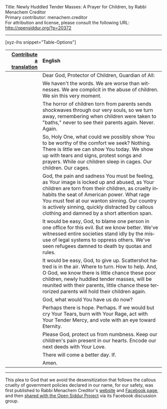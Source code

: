 <html>
<head></head>
<body>
Title: Newly Huddled Tender Masses: A Prayer for Children, by Rabbi Menachem Creditor<br />
Primary contributor: menachem.creditor<br />
For attribution and license, please consult the following URL: <a href="http://opensiddur.org/?p=20372">http://opensiddur.org/?p=20372</a>
<p />
<hr />

[xyz-ihs snippet="Table-Options"]<table style="margin-left: auto; margin-right: auto;" class="draggable">
<thead><tr><th id="x" style="text-align: right;"><a href="/contributing/upload/">Contribute a translation</a></th><th style="text-align: left;">English</th></tr></thead>
<tbody>
<tr><td style="vertical-align:top;">
<div class="liturgy" lang="he">

</span></div></td>
 
<td style="vertical-align:top;">
<div class="english" lang="en">
Dear God, Protector of Children,
Guardian of All:
</div></td></tr>


<tr><td style="vertical-align:top;">
<div class="liturgy" lang="he">

</span></div></td>
 
<td style="vertical-align:top;">
<div class="english" lang="en">
We haven't the words.
We are worse than witnesses.
We are complicit in the abuse of children.
We sin this very moment.
</div></td></tr>


<tr><td style="vertical-align:top;">
<div class="liturgy" lang="he">

</span></div></td>
 
<td style="vertical-align:top;">
<div class="english" lang="en">
The horror of children torn from parents sends shockwaves through our very souls, so we turn away, remembering when children were taken to "baths," never to see their parents again. Never. Again.
</div></td></tr>


<tr><td style="vertical-align:top;">
<div class="liturgy" lang="he">

</span></div></td>
 
<td style="vertical-align:top;">
<div class="english" lang="en">
So, Holy One, what could we possibly show You to be worthy of the comfort we seek? Nothing. There is little we can show You today. We show up with tears and signs, protest songs and prayers. While our children sleep in cages. Our children. Our cages.
</div></td></tr>


<tr><td style="vertical-align:top;">
<div class="liturgy" lang="he">

</span></div></td>
 
<td style="vertical-align:top;">
<div class="english" lang="en">
God, the pain and sadness You must be feeling, as Your image is locked up and abused, as Your children are torn from their children, as cruelty inhabits the seat of American power. What rage You must feel at our wanton sinning. Our country is actively sinning, quickly distracted by callous clothing and damned by a short attention span.
</div></td></tr>


<tr><td style="vertical-align:top;">
<div class="liturgy" lang="he">

</span></div></td>
 
<td style="vertical-align:top;">
<div class="english" lang="en">
It would be easy, God, to blame one person in one office for this evil. But we know better. We've witnessed entire societies stand idly by the misuse of legal systems to oppress others. We've seen refugees damned to death by quotas and rules.
</div></td></tr>


<tr><td style="vertical-align:top;">
<div class="liturgy" lang="he">

</span></div></td>
 
<td style="vertical-align:top;">
<div class="english" lang="en">
It would be easy, God, to give up. Scattershot hatred is in the air. Where to turn. How to help. And, O God, we know there is little chance these poor children, newly huddled tender masses, will be reunited with their parents, little chance these terrorized parents will hold their children again.
</div></td></tr>


<tr><td style="vertical-align:top;">
<div class="liturgy" lang="he">

</span></div></td>
 
<td style="vertical-align:top;">
<div class="english" lang="en">
God, what would You have us do now?
</div></td></tr>


<tr><td style="vertical-align:top;">
<div class="liturgy" lang="he">

</span></div></td>
 
<td style="vertical-align:top;">
<div class="english" lang="en">
Perhaps there is hope. Perhaps. If we would but cry Your Tears, burn with Your Rage, act with Your Tender Mercy, and vote with an eye toward Eternity.
</div></td></tr>


<tr><td style="vertical-align:top;">
<div class="liturgy" lang="he">

</span></div></td>
 
<td style="vertical-align:top;">
<div class="english" lang="en">
Please God, protect us from numbness.
Keep our children's pain present in our hearts.
Encode our next deeds with Your Love.
</div></td></tr>


<tr><td style="vertical-align:top;">
<div class="liturgy" lang="he">

</span></div></td>
 
<td style="vertical-align:top;">
<div class="english" lang="en">
There will come a better day. If.
</div></td></tr>


<tr><td style="vertical-align:top;">
<div class="liturgy" lang="he">

</span></div></td>
 
<td style="vertical-align:top;">
<div class="english" lang="en">
Amen.
</div></td></tr>
</tbody></table>

<hr />

This plea to God that we avoid the desensitization that follows the callous cruelty of government policies declared in our name, for our safety, was first published to Rabbi Menachem Creditor's <a href="http://rabbicreditor.blogspot.com/2018/06/newly-huddled-tender-masses-prayer-for.html">website</a> and <a href="https://www.facebook.com/menachemcreditor/photos/a.451476628329602.1073741829.451091841701414/1389625681181354/?type=3&ifg=1">Facebook page</a>, and then <a href="https://www.facebook.com/groups/opensiddur/permalink/10155825128322746/">shared with the Open Siddur Project</a> via its Facebook discussion group.
</body>
</html>